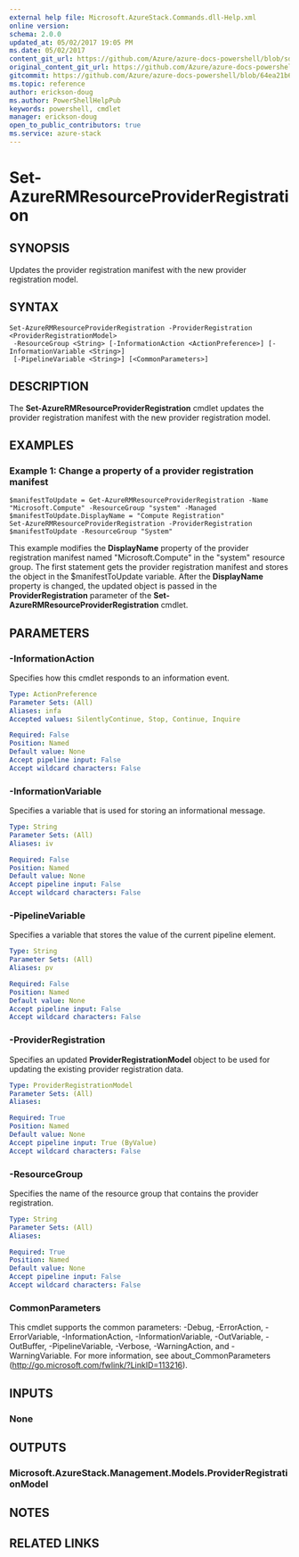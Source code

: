 ```yaml
---
external help file: Microsoft.AzureStack.Commands.dll-Help.xml
online version:
schema: 2.0.0
updated_at: 05/02/2017 19:05 PM
ms.date: 05/02/2017
content_git_url: https://github.com/Azure/azure-docs-powershell/blob/sdw-version-test/azureps-cmdlets-docs/AzureStack/AzureRM.AzureStackAdmin/v0.10.6/Set-AzureRMResourceProviderRegistration.md
original_content_git_url: https://github.com/Azure/azure-docs-powershell/blob/sdw-version-test/azureps-cmdlets-docs/AzureStack/AzureRM.AzureStackAdmin/v0.10.6/Set-AzureRMResourceProviderRegistration.md
gitcommit: https://github.com/Azure/azure-docs-powershell/blob/64ea21b6f9d300bac04d2df45c463f94a5e389b4
ms.topic: reference
author: erickson-doug
ms.author: PowerShellHelpPub
keywords: powershell, cmdlet
manager: erickson-doug
open_to_public_contributors: true
ms.service: azure-stack
---
```


# Set-AzureRMResourceProviderRegistration

## SYNOPSIS
Updates the provider registration manifest with the new provider registration model.

## SYNTAX

```
Set-AzureRMResourceProviderRegistration -ProviderRegistration <ProviderRegistrationModel>
 -ResourceGroup <String> [-InformationAction <ActionPreference>] [-InformationVariable <String>]
 [-PipelineVariable <String>] [<CommonParameters>]
```

## DESCRIPTION
The **Set-AzureRMResourceProviderRegistration** cmdlet updates the provider registration manifest with the new provider registration model.

## EXAMPLES

### Example 1: Change a property of a provider registration manifest
```
$manifestToUpdate = Get-AzureRMResourceProviderRegistration -Name "Microsoft.Compute" -ResourceGroup "system" -Managed
$manifestToUpdate.DisplayName = "Compute Registration"
Set-AzureRMResourceProviderRegistration -ProviderRegistration $manifestToUpdate -ResourceGroup "System"
```

This example modifies the **DisplayName** property of the provider registration manifest named "Microsoft.Compute" in the "system" resource group.
The first statement gets the provider registration manifest and stores the object in the $manifestToUpdate variable.
After the **DisplayName** property is changed, the updated object is passed in the **ProviderRegistration** parameter of the **Set-AzureRMResourceProviderRegistration** cmdlet.

## PARAMETERS

### -InformationAction
Specifies how this cmdlet responds to an information event.

```yaml
Type: ActionPreference
Parameter Sets: (All)
Aliases: infa
Accepted values: SilentlyContinue, Stop, Continue, Inquire

Required: False
Position: Named
Default value: None
Accept pipeline input: False
Accept wildcard characters: False
```

### -InformationVariable
Specifies a variable that is used for storing an informational message.

```yaml
Type: String
Parameter Sets: (All)
Aliases: iv

Required: False
Position: Named
Default value: None
Accept pipeline input: False
Accept wildcard characters: False
```

### -PipelineVariable
Specifies a variable that stores the value of the current pipeline element.

```yaml
Type: String
Parameter Sets: (All)
Aliases: pv

Required: False
Position: Named
Default value: None
Accept pipeline input: False
Accept wildcard characters: False
```

### -ProviderRegistration
Specifies an updated **ProviderRegistrationModel** object to be used for updating the existing provider registration data.

```yaml
Type: ProviderRegistrationModel
Parameter Sets: (All)
Aliases:

Required: True
Position: Named
Default value: None
Accept pipeline input: True (ByValue)
Accept wildcard characters: False
```

### -ResourceGroup
Specifies the name of the resource group that contains the provider registration.

```yaml
Type: String
Parameter Sets: (All)
Aliases:

Required: True
Position: Named
Default value: None
Accept pipeline input: False
Accept wildcard characters: False
```

### CommonParameters
This cmdlet supports the common parameters: -Debug, -ErrorAction, -ErrorVariable, -InformationAction, -InformationVariable, -OutVariable, -OutBuffer, -PipelineVariable, -Verbose, -WarningAction, and -WarningVariable. For more information, see about_CommonParameters (http://go.microsoft.com/fwlink/?LinkID=113216).

## INPUTS

### None

## OUTPUTS

### Microsoft.AzureStack.Management.Models.ProviderRegistrationModel

## NOTES

## RELATED LINKS
